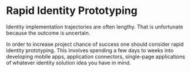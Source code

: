 
# Rapid Identity Prototyping

Identity implementation trajectories are often lengthy. That is unfortunate because the outcome is uncertain.

In order to increase project chance of success one should consider rapid identity prototyping. This involves spending a few days to weeks into developing mobile apps, application connectors, single-page applications of whatever identity solution idea you have in mind. 